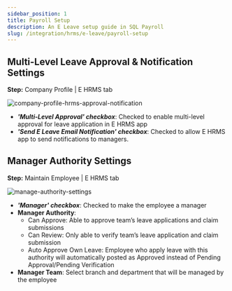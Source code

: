 ```yaml
---
sidebar_position: 1
title: Payroll Setup
description: An E Leave setup guide in SQL Payroll
slug: /integration/hrms/e-leave/payroll-setup
---
```


## Multi-Level Leave Approval & Notification Settings

**Step:** Company Profile | E HRMS tab

![company-profile-hrms-approval-notification](../../../../static/img/integration/hrms/e-leave/company-profile-hrms-approval-notification.png)

- ***'Multi-Level Approval' checkbox***: Checked to enable multi-level approval for leave application in E HRMS app
- ***'Send E Leave Email Notification' checkbox***: Checked to allow E HRMS app to send notifications to managers.

## Manager Authority Settings

**Step:** Maintain Employee | E HRMS tab

![manage-authority-settings](../../../../static/img/integration/hrms/e-leave/manage-authority-settings.png)

- ***'Manager' checkbox***: Checked to make the employee a manager
- **Manager Authority**:
  - Can Approve: Able to approve team’s leave applications and claim submissions
  - Can Review: Only able to verify team’s leave application and claim submission
  - Auto Approve Own Leave:  Employee who apply leave with this authority will automatically posted as Approved instead of Pending Approval/Pending Verification
- **Manager Team**: Select branch and department that will be managed by the employee
